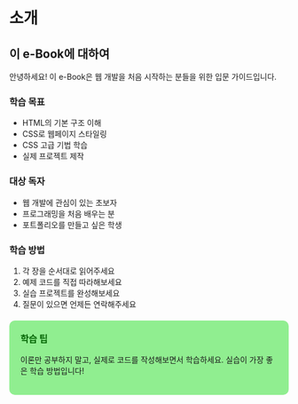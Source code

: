 # 소개
## 이 e-Book에 대하여
 
 안녕하세요! 이 e-Book은 웹 개발을 처음 시작하는 분들을 위한 입문 가이드입니다.
 ### 학습 목표
 - HTML의 기본 구조 이해
 - CSS로 웹페이지 스타일링
 - CSS 고급 기법 학습
 - 실제 프로젝트 제작
 ### 대상 독자
 - 웹 개발에 관심이 있는 초보자
 - 프로그래밍을 처음 배우는 분
 - 포트폴리오를 만들고 싶은 학생
 ### 학습 방법
 1. 각 장을 순서대로 읽어주세요
 2. 예제 코드를 직접 따라해보세요
 3. 실습 프로젝트를 완성해보세요
 4. 질문이 있으면 언제든 연락해주세요
 <div style="background-color: lightgreen; padding: 20px; border-radius: 10px; margin: 20px 0;">
 <h3 style="margin-top: 0; color: darkgreen;">학습 팁</h3>
 <p>이론만 공부하지 말고, 실제로 코드를 작성해보면서 학습하세요. 실습이 가장 좋은 학습 방법입니다!</p>
 </div>